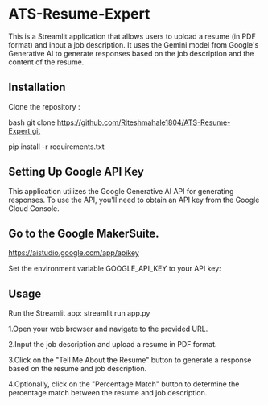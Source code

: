 # ATS-Resume-Expert
This is a Streamlit application that allows users to upload a resume (in PDF format) and input a job description. It uses the Gemini model from Google's Generative AI to generate responses based on the job description and the content of the resume.

## Installation

Clone the repository :

bash
git clone https://github.com/Riteshmahale1804/ATS-Resume-Expert.git 

pip install -r requirements.txt



## Setting Up Google API Key
This application utilizes the Google Generative AI API for generating responses. To use the API, you'll need to obtain an API key from the Google Cloud Console.

## Go to the Google MakerSuite.
https://aistudio.google.com/app/apikey
 
Set the environment variable GOOGLE_API_KEY to your API key:


## Usage
Run the Streamlit app:
streamlit run app.py

1.Open your web browser and navigate to the provided URL.

2.Input the job description and upload a resume in PDF format.

3.Click on the "Tell Me About the Resume" button to generate a response based on the resume and job description.

4.Optionally, click on the "Percentage Match" button to determine the percentage match between the resume and job description.





